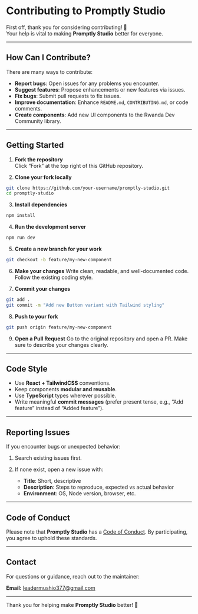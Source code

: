 # Contributing to Promptly Studio

First off, thank you for considering contributing! 🎉  
Your help is vital to making **Promptly Studio** better for everyone.

---

## How Can I Contribute?

There are many ways to contribute:

- **Report bugs**: Open issues for any problems you encounter.  
- **Suggest features**: Propose enhancements or new features via issues.  
- **Fix bugs**: Submit pull requests to fix issues.  
- **Improve documentation**: Enhance `README.md`, `CONTRIBUTING.md`, or code comments.  
- **Create components**: Add new UI components to the Rwanda Dev Community library.  

---

## Getting Started

1. **Fork the repository**  
   Click “Fork” at the top right of this GitHub repository.  

2. **Clone your fork locally**  
```bash
git clone https://github.com/your-username/promptly-studio.git
cd promptly-studio
````

3. **Install dependencies**

```bash
npm install
```

4. **Run the development server**

```bash
npm run dev
```

5. **Create a new branch for your work**

```bash
git checkout -b feature/my-new-component
```

6. **Make your changes**
   Write clean, readable, and well-documented code. Follow the existing coding style.

7. **Commit your changes**

```bash
git add .
git commit -m "Add new Button variant with Tailwind styling"
```

8. **Push to your fork**

```bash
git push origin feature/my-new-component
```

9. **Open a Pull Request**
   Go to the original repository and open a PR. Make sure to describe your changes clearly.

---

## Code Style

* Use **React + TailwindCSS** conventions.
* Keep components **modular and reusable**.
* Use **TypeScript** types wherever possible.
* Write meaningful **commit messages** (prefer present tense, e.g., “Add feature” instead of “Added feature”).

---

## Reporting Issues

If you encounter bugs or unexpected behavior:

1. Search existing issues first.
2. If none exist, open a new issue with:

   * **Title**: Short, descriptive
   * **Description**: Steps to reproduce, expected vs actual behavior
   * **Environment**: OS, Node version, browser, etc.

---

## Code of Conduct

Please note that **Promptly Studio** has a [Code of Conduct](CODE_OF_CONDUCT.md). By participating, you agree to uphold these standards.

---

## Contact

For questions or guidance, reach out to the maintainer:

**Email:** [leadermushio377@gmail.com](mailto:leadermushio377@gmail.com)

---

Thank you for helping make **Promptly Studio** better! 🚀



